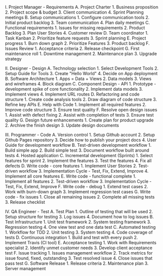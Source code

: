    I. Project Manager - Requirements
      A. Project Charter
         1. Business proposition
         2. Project scope & budget
         3. Client communication
         4. Sprint Planning meetings
      B. Setup communications
         1. Configure communication tools
         2. Initial product backlog
         3. Team communication
         4. Plan daily meetings
      C. Functional requirements
         1. Issues for missing requirements
         2. Product Backlog
         3. Plan User Stories
         4. Customer review
      D. Team coordinator
         1. Task Kanban
         2. Prioritize feature requests
         3. Sprint planning
      E. Project progress
         1. Burn down graph
         2. Prioritize Features
         3. Product backlog
      F. Issues Review
         1. Acceptance criteria
         2. Release checkpoint
      G. First maintenance roll
         1. Downtime management
         2. Maintenance plan
         3. Upgrade strategy

   II. Designer - Design
      A. Technology selection
         1. Select Development Tools
         2. Setup Guide for Tools
         3. Create "Hello World"
         4. Decide on App deployment
      B. Software Architecture
         1. Apps = Data + Views
         2. Data models
         3. Views and wireframes
         4. Block diagram
      C. Component Design - API
         1. Prototype - development spike of core functionality
         2. Implement data models
         3. Implement views
         4. Implement URL routes
      D. Refactoring and code structure
         1. Create code analysis tools
         2. Draw diagram of code structure
         3. Refine key APIs
      E. Help with Code
         1. Implement all required features
         2. Improve code structure
         3. Ensure test quality
      F. Resolve open design issues
         1. Assist with defect fixing
         2. Assist with completion of tests
         3. Ensure test quality
      G. Design future enhancements
         1. Create plan for product upgrade
         2. Archive the finish design
         3. Update design documents

   III. Programmer - Code
      A. Version control
         1. Setup Github account
         2. Setup Github Pages repository
         3. Decide how to publish your project docs
         4. User Guide for development workflow
      B. Test-driven development workflow
         1. Build simple app
         2. Build simple test
         3. Document workflow built around tests
         4. Hosted application
      C. Incremental development (Sprints)
         1. Select features for sprint
         2. Implement the features
         3. Test the features
         4. Fix all defects
      D. Write code - core features
         1. Implement User Stories
         2. Test-driven workflow
         3. Implementation Cycle - Test, Fix, Extend, Improve
         4. Implement all core features
      E. Write code - functional complete
         1. Implement all features
         2. Test-driven workflow
         3. Implementation Cycle - Test, Fix, Extend, Improve
      F. Write code - debug
         1. Extend test cases
         2. Work with burn-down graph
         3. Implement regression test cases
      G. Write code - fix issues
         1. Close all remaining issues
         2. Complete all missing tests
         3. Release checklist

   IV. QA Engineer - Test
      A. Test Plan
         1. Outline of testing that will be used
         2. Setup structure for testing
         3. Log issues
         4. Document how to log issues
      B. Test Infrastructure
         1. Unit test framework
         2. System testing framework
         3. Regression testing
         4. One view test and one data test
      C. Automated testing
         1. Workflow for TDD
         2. Unit testing
         3. System testing
         4. Code coverage of tests
      D. Continuous integration
         1. Build and test with every push
         2. Implement Travis (CI tool)
      E. Acceptance testing
         1. Work with Requirements specialist
         2. Identify unmet customer needs
         3. Develop client acceptance test
      F. Issue tracking
         1. Issues management workflow
         2. Track metrics for issue found, fixed, outstanding
         3. Test resolved issue
         4. Close issues that pass test
      G. Software Release
         1. Release criteria
         2. Maintenance plan
         3. Server management